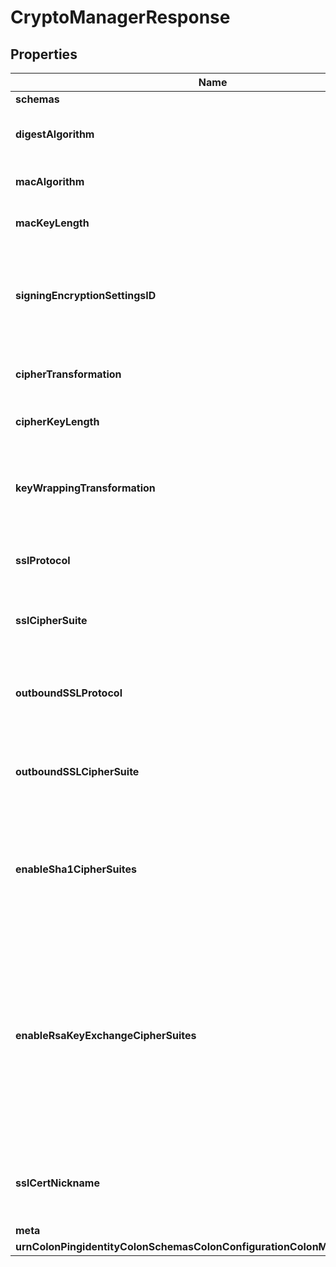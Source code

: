 

# CryptoManagerResponse


## Properties

| Name | Type | Description | Notes |
|------------ | ------------- | ------------- | -------------|
|**schemas** | **List&lt;EnumcryptoManagerSchemaUrn&gt;** |  |  [optional] |
|**digestAlgorithm** | **String** | Specifies the preferred message digest algorithm for the Directory Server. |  [optional] |
|**macAlgorithm** | **String** | Specifies the preferred MAC algorithm for the Directory Server. |  [optional] |
|**macKeyLength** | **Integer** | Specifies the key length in bits for the preferred MAC algorithm. |  [optional] |
|**signingEncryptionSettingsID** | **String** | The ID of the encryption settings definition to use for generating digital signatures. If this is not specified, then the server&#39;s preferred encryption settings definition will be used. |  [optional] |
|**cipherTransformation** | **String** | Specifies the cipher for the Directory Server using the syntax algorithm/mode/padding. |  [optional] |
|**cipherKeyLength** | **Integer** | Specifies the key length in bits for the preferred cipher. |  [optional] |
|**keyWrappingTransformation** | **String** | The preferred key wrapping transformation for the Directory Server. This value must be the same for all server instances in a replication topology. |  [optional] |
|**sslProtocol** | **List&lt;String&gt;** | Specifies the names of TLS protocols that are allowed for use in secure communication. |  [optional] |
|**sslCipherSuite** | **List&lt;String&gt;** | Specifies the names of the TLS cipher suites that are allowed for use in secure communication. |  [optional] |
|**outboundSSLProtocol** | **List&lt;String&gt;** | Specifies the names of the TLS protocols that will be enabled for outbound connections initiated by the Directory Server. |  [optional] |
|**outboundSSLCipherSuite** | **List&lt;String&gt;** | Specifies the names of the TLS cipher suites that will be enabled for outbound connections initiated by the Directory Server. |  [optional] |
|**enableSha1CipherSuites** | **Boolean** | Indicates whether to enable support for TLS cipher suites that use the SHA-1 digest algorithm. The SHA-1 digest algorithm is no longer considered secure and is not recommended for use. |  [optional] |
|**enableRsaKeyExchangeCipherSuites** | **Boolean** | Indicates whether to enable support for TLS cipher suites that use the RSA key exchange algorithm. Cipher suites that rely on RSA key exchange are not recommended because they do not support forward secrecy, which means that if the private key is compromised, then any communication negotiated using that private key should also be considered compromised. |  [optional] |
|**sslCertNickname** | **String** | Specifies the nickname (also called the alias) of the certificate that the Crypto Manager should use when performing SSL communication. |  [optional] |
|**meta** | [**MetaMeta**](MetaMeta.md) |  |  [optional] |
|**urnColonPingidentityColonSchemasColonConfigurationColonMessagesColon20** | [**MetaUrnPingidentitySchemasConfigurationMessages20**](MetaUrnPingidentitySchemasConfigurationMessages20.md) |  |  [optional] |



